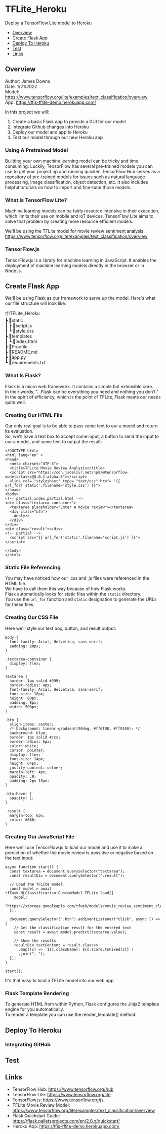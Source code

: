 # TFLite_Heroku
Deploy a TensorFlow Lite model to Heroku

- [Overview](#overview)
- [Create Flask App](#create-flask-app)
- [Deploy To Heroku](#deploy-to-heroku)
- [Test](#test)
- [Links](#links)

## Overview
Author: James Downs  
Date: 1/21/2022  
Model: https://www.tensorflow.org/lite/examples/text_classification/overview  
App: https://tfjs-tflite-demo.herokuapp.com/  

In this project we will:
1) Create a basic Flask app to provide a GUI for our model
2) Integrate Github changes into Heroku
3) Deploy our model and app to Heroku
4) Test our model through our new Heroku app

### Using A Pretrained Model
Building your own machine learning model can be tricky and time consuming. Luckily, TensorFlow has several pre-trained models you can use to get your project up and running quicker.
TensorFlow Hub serves as a repository of pre-trained models for issues such as natural language processing, image classification, object detection, etc. 
It also includes helpful tutorials on how to import and fine-tune those models.

### What Is TensorFlow Lite?
Machine learning models can be fairly resource intensive in their execution, which limits their use on mobile and IoT devices. TensorFlow Lite aims to solve that problem by creating more resource efficient models.

We'll be using the TFLite model for movie review sentiment analysis:  
https://www.tensorflow.org/lite/examples/text_classification/overview

### TensorFlow.js
TensorFlow.js is a library for machine learning in JavaScript. It enables the deployment of machine learning models directly in the browser or in Node.js.

## Create Flask App
We'll be using Flask as our framework to serve up the model. Here's what our file structure will look like:

📦TFLite_Heroku  
 ┣ 📂static  
 ┃ ┣ 📜script.js  
 ┃ ┗ 📜style.css  
 ┣ 📂templates  
 ┃ ┗ 📜index.html  
 ┣ 📜Procfile  
 ┣ 📜README.md  
 ┣ 📜app.py  
 ┗ 📜requirements.txt  

### What Is Flask?
Flask is a micro web framework. It contains a simple but extensible core.  
In their words, "...Flask can be everything you need and nothing you don’t."  
In the spirit of efficiency, which is the point of TFLite, Flask meets our needs quite well.

### Creating Our HTML File
Our only real goal is to be able to pass some text to our a model and return its evaluation.  
So, we'll have a text box to accept some input, a button to send the input to our a model, and some text to output the result:  
```
<!DOCTYPE html>
<html lang="en" >
<head>
  <meta charset="UTF-8">
  <title>TFLite Movie Review Analysis</title>
  <script src="https://cdn.jsdelivr.net/npm/@tensorflow-models/tasks@0.0.1-alpha.8"></script>
  <link rel= "stylesheet" type= "text/css" href= "{{ url_for('static',filename='style.css') }}">
</head>
<body>
<!-- partial:index.partial.html -->
<div class="textarea-container">
  <textarea placeholder="Enter a movie review"></textarea>
  <div class="btn">
    Analyze
  </div>
</div>
<div class="result"></div>
<!-- partial -->
  <script src="{{ url_for('static',filename='script.js') }}"> </script>

</body>
</html>
```

### Static File Referencing
You may have noticed how our .css and .js files were referenced in the HTML file.  
We have to call them this way because of how Flask works.  
Flask automatically looks for static files within the `static` directory.  
You use the `url_for` function and `static` designation to generate the URLs for these files.  

### Creating Our CSS File
Here we'll style our text box, button, and result output:  
```
body {
  font-family: Arial, Helvetica, sans-serif;
  padding: 20px;
}

.textarea-container {
  display: flex;
}

textarea {
  border: 1px solid #999;
  border-radius: 4px;
  font-family: Arial, Helvetica, sans-serif;
  font-size: 18px;
  height: 60px;
  padding: 8px;
  width: 500px;
}

.btn {
  align-items: center;
  /* background: linear-gradient(90deg, #ff6f00, #ff9100); */
  background: blue;
  border: 1px solid #ccc;
  border-radius: 6px;
  color: white;
  cursor: pointer;
  display: flex;
  font-size: 14px;
  height: 64px;
  justify-content: cetner;
  margin-left: 4px;
  opacity: .9;
  padding: 2px 18px;
}

.btn:hover {
  opacity: 1;
}

.result {
  margin-top: 6px;
  color: #888;
}
```

### Creating Our JavaScript File
Here we'll use TensorFlow.js to load our model and use it to make a prediction of whether the movie review is possitive or negative based on the text input:  
```
async function start() {
  const textarea = document.querySelector("textarea");
  const resultDiv = document.querySelector(".result");

  // Load the TFLite model.
  const model = await tfTask.NLClassification.CustomModel.TFLite.load({
    model:
      "https://storage.googleapis.com/tfweb/models/movie_review_sentiment_classification.tflite"
  });

  document.querySelector(".btn").addEventListener("click", async () => {
    // Get the classification result for the entered text
    const result = await model.predict(textarea.value);

    // Show the results.
    resultDiv.textContent = result.classes
      .map((c) => `${c.className}: ${c.score.toFixed(3)}`)
      .join(", ");
  });
}

start();
```
It's that easy to load a TFLite model into our web app.

### Flask Template Rendering
To generate HTML from within Python, Flask configures the Jinja2 template engine for you automatically.  
To render a template you can use the render_template() method.  

## Deploy To Heroku

### Integrating GitHub

## Test

## Links
- TensorFlow Hub: https://www.tensorflow.org/hub
- TensorFlow Lite: https://www.tensorflow.org/lite
- TensorFlow.js: https://www.tensorflow.org/js
- TFLite Movie Review Model: https://www.tensorflow.org/lite/examples/text_classification/overview
- Flask Quickstart Guide: https://flask.palletsprojects.com/en/2.0.x/quickstart/
- Heroku App: https://tfjs-tflite-demo.herokuapp.com/

